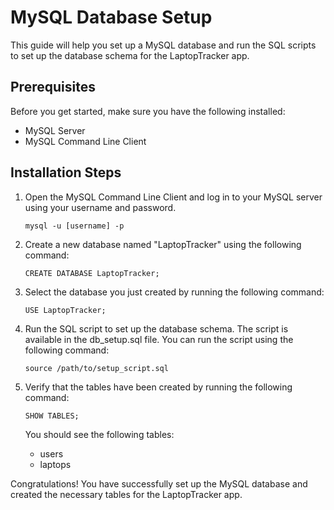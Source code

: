 # MySQL Database Setup

This guide will help you set up a MySQL database and run the SQL scripts to set up the database schema for the LaptopTracker app.

## Prerequisites
Before you get started, make sure you have the following installed:

- MySQL Server
- MySQL Command Line Client

## Installation Steps
1. Open the MySQL Command Line Client and log in to your MySQL server using your username and password.

    `mysql -u [username] -p`

2. Create a new database named "LaptopTracker" using the following command:

    `CREATE DATABASE LaptopTracker;`

3. Select the database you just created by running the following command:

    `USE LaptopTracker;`

4. Run the SQL script to set up the database schema. The script is available in the db_setup.sql file. You can run the script using the following command:

    `source /path/to/setup_script.sql`

5. Verify that the tables have been created by running the following command:

    `SHOW TABLES;`
    
    You should see the following tables:

    - users
    - laptops

Congratulations! You have successfully set up the MySQL database and created the necessary tables for the LaptopTracker app.